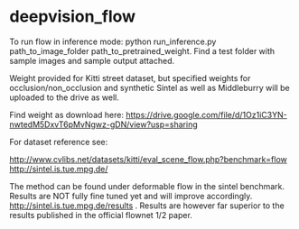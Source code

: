 
# deepvision_flow
To run flow in inference mode: python run_inference.py path_to_image_folder path_to_pretrained_weight. Find a test folder with sample images and sample output attached.

Weight provided for Kitti street dataset, but specified weights for occlusion/non_occlusion and synthetic Sintel as well as Middleburry will be uploaded to the drive as well. 

Find weight as download here: https://drive.google.com/file/d/1Oz1iC3YN-nwtedM5DxvT6pMvNgwz-gDN/view?usp=sharing

For dataset reference see:

http://www.cvlibs.net/datasets/kitti/eval_scene_flow.php?benchmark=flow
http://sintel.is.tue.mpg.de/

The method can be found under deformable flow in the sintel benchmark. Results are NOT fully fine tuned yet and will improve accordingly. http://sintel.is.tue.mpg.de/results . Results are however far superior to the results published in the official flownet 1/2 paper. 






